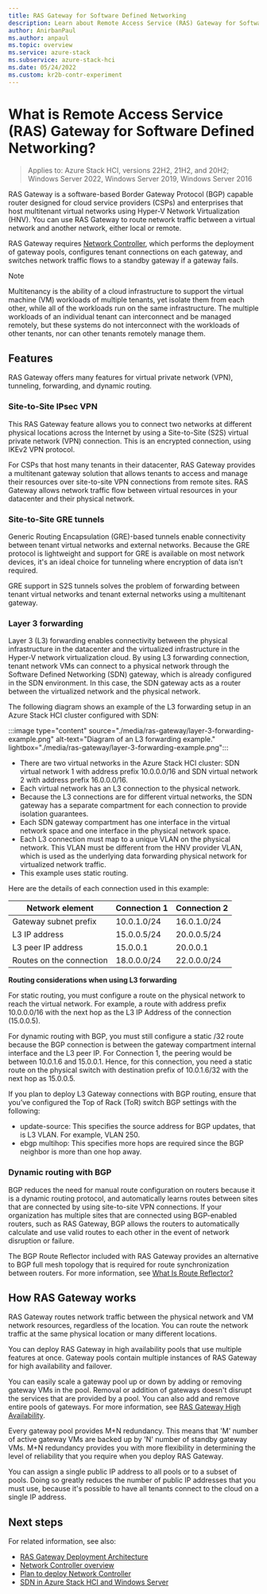```yaml
---
title: RAS Gateway for Software Defined Networking
description: Learn about Remote Access Service (RAS) Gateway for Software Defined Networking in Azure Stack HCI and Windows Server.
author: AnirbanPaul
ms.author: anpaul
ms.topic: overview
ms.service: azure-stack
ms.subservice: azure-stack-hci
ms.date: 05/24/2022
ms.custom: kr2b-contr-experiment
---
```

# What is Remote Access Service (RAS) Gateway for Software Defined Networking?

> Applies to: Azure Stack HCI, versions 22H2, 21H2, and 20H2; Windows Server 2022, Windows Server 2019, Windows Server 2016

RAS Gateway is a software-based Border Gateway Protocol (BGP) capable router designed for cloud service providers (CSPs) and enterprises that host multitenant virtual networks using Hyper-V Network Virtualization (HNV). You can use RAS Gateway to route network traffic between a virtual network and another network, either local or remote.

RAS Gateway requires [Network Controller](network-controller-overview.md), which performs the deployment of gateway pools, configures tenant connections on each gateway, and switches network traffic flows to a standby gateway if a gateway fails.

  > [!NOTE]
  > Multitenancy is the ability of a cloud infrastructure to support the virtual machine (VM) workloads of multiple tenants, yet isolate them from each other, while all of the workloads run on the same infrastructure. The multiple workloads of an individual tenant can interconnect and be managed remotely, but these systems do not interconnect with the workloads of other tenants, nor can other tenants remotely manage them.

## Features

RAS Gateway offers many features for virtual private network (VPN), tunneling, forwarding, and dynamic routing.

### Site-to-Site IPsec VPN

This RAS Gateway feature allows you to connect two networks at different physical locations across the Internet by using a Site-to-Site (S2S) virtual private network (VPN) connection. This is an encrypted connection, using IKEv2 VPN protocol.

For CSPs that host many tenants in their datacenter, RAS Gateway provides a multitenant gateway solution that allows tenants to access and manage their resources over site-to-site VPN connections from remote sites. RAS Gateway allows network traffic flow between virtual resources in your datacenter and their physical network.

### Site-to-Site GRE tunnels

Generic Routing Encapsulation (GRE)-based tunnels enable connectivity between tenant virtual networks and external networks. Because the GRE protocol is lightweight and support for GRE is available on most network devices, it's an ideal choice for tunneling where encryption of data isn't required.

GRE support in S2S tunnels solves the problem of forwarding between tenant virtual networks and tenant external networks using a multitenant gateway.

### Layer 3 forwarding

Layer 3 (L3) forwarding enables connectivity between the physical infrastructure in the datacenter and the virtualized infrastructure in the Hyper-V network virtualization cloud. By using L3 forwarding connection, tenant network VMs can connect to a physical network through the Software Defined Networking (SDN) gateway, which is already configured in the SDN environment. In this case, the SDN gateway acts as a router between the virtualized network and the physical network.

The following diagram shows an example of the L3 forwarding setup in an Azure Stack HCI cluster configured with SDN:

  :::image type="content" source="./media/ras-gateway/layer-3-forwarding-example.png" alt-text="Diagram of an L3 forwarding example." lightbox="./media/ras-gateway/layer-3-forwarding-example.png":::

- There are two virtual networks in the Azure Stack HCI cluster: SDN virtual network 1 with address prefix 10.0.0.0/16 and SDN virtual network 2 with address prefix 16.0.0.0/16.
- Each virtual network has an L3 connection to the physical network.
- Because the L3 connections are for different virtual networks, the SDN gateway has a separate compartment for each connection to provide isolation guarantees.
- Each SDN gateway compartment has one interface in the virtual network space and one interface in the physical network space.
- Each L3 connection must map to a unique VLAN on the physical network. This VLAN must be different from the HNV provider VLAN, which is used as the underlying data forwarding physical network for virtualized network traffic.
- This example uses static routing.

Here are the details of each connection used in this example:

| Network element          | Connection 1 | Connection 2 |
|--------------------------|--------------|--------------|
| Gateway subnet prefix    | 10.0.1.0/24  | 16.0.1.0/24  |
| L3 IP address            | 15.0.0.5/24  | 20.0.0.5/24  |
| L3 peer IP address       | 15.0.0.1     | 20.0.0.1     |
| Routes on the connection | 18.0.0.0/24  | 22.0.0.0/24  |

**Routing considerations when using L3 forwarding**

For static routing, you must configure a route on the physical network to reach the virtual network. For example, a route with address prefix 10.0.0.0/16 with the next hop as the L3 IP Address of the connection (15.0.0.5).

For dynamic routing with BGP, you must still configure a static /32 route because the BGP connection is between the gateway compartment internal interface and the L3 peer IP. For Connection 1, the peering would be between 10.0.1.6 and 15.0.0.1. Hence, for this connection, you need a static route on the physical switch with destination prefix of 10.0.1.6/32 with the next hop as 15.0.0.5.

If you plan to deploy L3 Gateway connections with BGP routing, ensure that you’ve configured the Top of Rack (ToR) switch BGP settings with the following:

- update-source: This specifies the source address for BGP updates, that is L3 VLAN. For example, VLAN 250.
- ebgp multihop: This specifies more hops are required since the BGP neighbor is more than one hop away.

### Dynamic routing with BGP

BGP reduces the need for manual route configuration on routers because it is a dynamic routing protocol, and automatically learns routes between sites that are connected by using site-to-site VPN connections. If your organization has multiple sites that are connected using BGP-enabled routers, such as RAS Gateway, BGP allows the routers to automatically calculate and use valid routes to each other in the event of network disruption or failure.

The BGP Route Reflector included with RAS Gateway provides an alternative to BGP full mesh topology that is required for route synchronization between routers. For more information, see [What Is Route Reflector?](route-reflector-overview.md)

## How RAS Gateway works

RAS Gateway routes network traffic between the physical network and VM network resources, regardless of the location. You can route the network traffic at the same physical location or many different locations.

You can deploy RAS Gateway in high availability pools that use multiple features at once. Gateway pools contain multiple instances of RAS Gateway for high availability and failover.

You can easily scale a gateway pool up or down by adding or removing gateway VMs in the pool. Removal or addition of gateways doesn't disrupt the services that are provided by a pool. You can also add and remove entire pools of gateways. For more information, see [RAS Gateway High Availability](/windows-server/networking/sdn/technologies/network-function-virtualization/ras-gateway-high-availability).

Every gateway pool provides M+N redundancy. This means that 'M' number of active gateway VMs are backed up by 'N' number of standby gateway VMs. M+N redundancy provides you with more flexibility in determining the level of reliability that you require when you deploy RAS Gateway.

You can assign a single public IP address to all pools or to a subset of pools. Doing so greatly reduces the number of public IP addresses that you must use, because it's possible to have all tenants connect to the cloud on a single IP address.

## Next steps

For related information, see also:

- [RAS Gateway Deployment Architecture](/windows-server/networking/sdn/technologies/network-function-virtualization/ras-gateway-deployment-architecture)
- [Network Controller overview](network-controller-overview.md)
- [Plan to deploy Network Controller](network-controller.md)
- [SDN in Azure Stack HCI and Windows Server](software-defined-networking.md)
